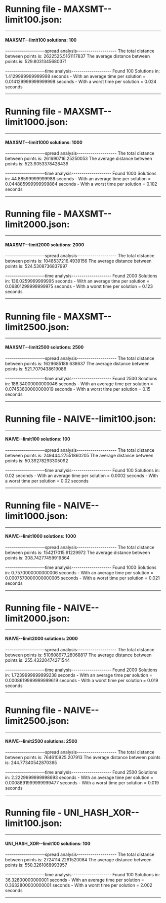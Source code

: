 # Running file - MAXSMT--limit100.json:
-------------------------------------------------------
#### MAXSMT--limit100 solutions: 100

--------------------spread analysis--------------------
The total distance between points is: 2622525.5161117837
The average distance between points is: 529.8031345680371

--------------------time analysis--------------------
Found 100 Solutions in: 1.4129999999999998 seconds
    - With an average time per solution =  0.014129999999999998 seconds
    - With a worst time per solution =  0.024 seconds

-------------------------------------------------------
# Running file - MAXSMT--limit1000.json:
-------------------------------------------------------
#### MAXSMT--limit1000 solutions: 1000

--------------------spread analysis--------------------
The total distance between points is: 261690716.25250053
The average distance between points is: 523.9053378428439

--------------------time analysis--------------------
Found 1000 Solutions in: 44.88599999999988 seconds
    - With an average time per solution =  0.044885999999999884 seconds
    - With a worst time per solution =  0.102 seconds

-------------------------------------------------------
# Running file - MAXSMT--limit2000.json:
-------------------------------------------------------
#### MAXSMT--limit2000 solutions: 2000

--------------------spread analysis--------------------
The total distance between points is: 1048537216.4939156
The average distance between points is: 524.5308736837997

--------------------time analysis--------------------
Found 2000 Solutions in: 136.0259999999995 seconds
    - With an average time per solution =  0.06801299999999975 seconds
    - With a worst time per solution =  0.123 seconds

-------------------------------------------------------
# Running file - MAXSMT--limit2500.json:
-------------------------------------------------------
#### MAXSMT--limit2500 solutions: 2500

--------------------spread analysis--------------------
The total distance between points is: 1629685189.638637
The average distance between points is: 521.7079438619086

--------------------time analysis--------------------
Found 2500 Solutions in: 186.34000000000046 seconds
    - With an average time per solution =  0.07453600000000019 seconds
    - With a worst time per solution =  0.15 seconds

-------------------------------------------------------
# Running file - NAIVE--limit100.json:
-------------------------------------------------------
#### NAIVE--limit100 solutions: 100

--------------------spread analysis--------------------
The total distance between points is: 249444.27551860205
The average distance between points is: 50.39278293305092

--------------------time analysis--------------------
Found 100 Solutions in: 0.02 seconds
    - With an average time per solution =  0.0002 seconds
    - With a worst time per solution =  0.02 seconds

-------------------------------------------------------
# Running file - NAIVE--limit1000.json:
-------------------------------------------------------
#### NAIVE--limit1000 solutions: 1000

--------------------spread analysis--------------------
The total distance between points is: 154217015.91229972
The average distance between points is: 308.74277459919864

--------------------time analysis--------------------
Found 1000 Solutions in: 0.7570000000000006 seconds
    - With an average time per solution =  0.0007570000000000005 seconds
    - With a worst time per solution =  0.021 seconds

-------------------------------------------------------
# Running file - NAIVE--limit2000.json:
-------------------------------------------------------
#### NAIVE--limit2000 solutions: 2000

--------------------spread analysis--------------------
The total distance between points is: 510608977.28068817
The average distance between points is: 255.43220474271544

--------------------time analysis--------------------
Found 2000 Solutions in: 1.7239999999999238 seconds
    - With an average time per solution =  0.0008619999999999619 seconds
    - With a worst time per solution =  0.019 seconds

-------------------------------------------------------
# Running file - NAIVE--limit2500.json:
-------------------------------------------------------
#### NAIVE--limit2500 solutions: 2500

--------------------spread analysis--------------------
The total distance between points is: 764610925.207913
The average distance between points is: 244.77340542870365

--------------------time analysis--------------------
Found 2500 Solutions in: 2.2229999999998693 seconds
    - With an average time per solution =  0.0008891999999999477 seconds
    - With a worst time per solution =  0.019 seconds

-------------------------------------------------------
# Running file - UNI_HASH_XOR--limit100.json:
-------------------------------------------------------
#### UNI_HASH_XOR--limit100 solutions: 100

--------------------spread analysis--------------------
The total distance between points is: 2724114.2291520084
The average distance between points is: 550.3261068993957

--------------------time analysis--------------------
Found 100 Solutions in: 36.32800000000001 seconds
    - With an average time per solution =  0.3632800000000001 seconds
    - With a worst time per solution =  2.002 seconds

-------------------------------------------------------
